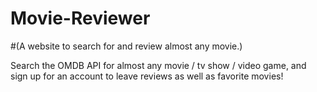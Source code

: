 # Movie-Reviewer
#(A website to search for and review almost any movie.)

Search the OMDB API for almost any movie / tv show / video game, and sign up for an account to leave reviews as well as favorite movies!
